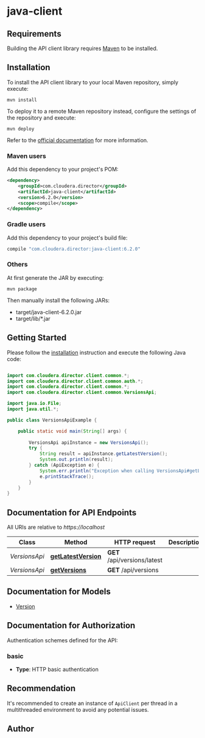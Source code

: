 # java-client

## Requirements

Building the API client library requires [Maven](https://maven.apache.org/) to be installed.

## Installation

To install the API client library to your local Maven repository, simply execute:

```shell
mvn install
```

To deploy it to a remote Maven repository instead, configure the settings of the repository and execute:

```shell
mvn deploy
```

Refer to the [official documentation](https://maven.apache.org/plugins/maven-deploy-plugin/usage.html) for more information.

### Maven users

Add this dependency to your project's POM:

```xml
<dependency>
    <groupId>com.cloudera.director</groupId>
    <artifactId>java-client</artifactId>
    <version>6.2.0</version>
    <scope>compile</scope>
</dependency>
```

### Gradle users

Add this dependency to your project's build file:

```groovy
compile "com.cloudera.director:java-client:6.2.0"
```

### Others

At first generate the JAR by executing:

    mvn package

Then manually install the following JARs:

* target/java-client-6.2.0.jar
* target/lib/*.jar

## Getting Started

Please follow the [installation](#installation) instruction and execute the following Java code:

```java

import com.cloudera.director.client.common.*;
import com.cloudera.director.client.common.auth.*;
import com.cloudera.director.client.common.*;
import com.cloudera.director.client.common.VersionsApi;

import java.io.File;
import java.util.*;

public class VersionsApiExample {

    public static void main(String[] args) {
        
        VersionsApi apiInstance = new VersionsApi();
        try {
            String result = apiInstance.getLatestVersion();
            System.out.println(result);
        } catch (ApiException e) {
            System.err.println("Exception when calling VersionsApi#getLatestVersion");
            e.printStackTrace();
        }
    }
}

```

## Documentation for API Endpoints

All URIs are relative to *https://localhost*

Class | Method | HTTP request | Description
------------ | ------------- | ------------- | -------------
*VersionsApi* | [**getLatestVersion**](docs/VersionsApi.md#getLatestVersion) | **GET** /api/versions/latest | 
*VersionsApi* | [**getVersions**](docs/VersionsApi.md#getVersions) | **GET** /api/versions | 


## Documentation for Models

 - [Version](docs/Version.md)


## Documentation for Authorization

Authentication schemes defined for the API:
### basic

- **Type**: HTTP basic authentication


## Recommendation

It's recommended to create an instance of `ApiClient` per thread in a multithreaded environment to avoid any potential issues.

## Author



